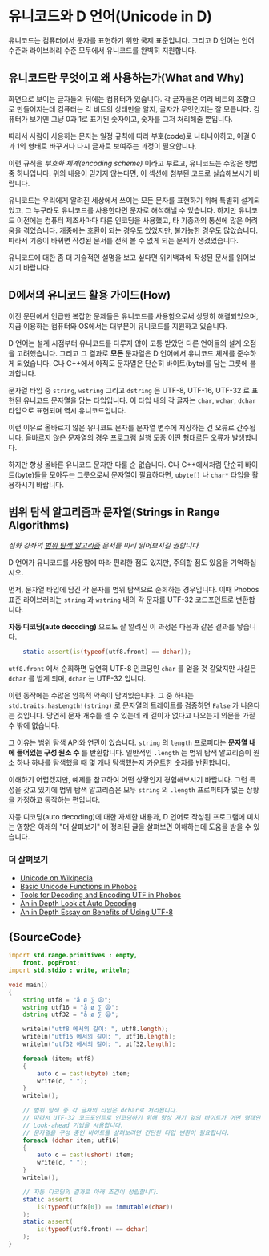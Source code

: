 # 유니코드와 D 언어(Unicode in D)

유니코드는 컴퓨터에서 문자를 표현하기 위한 국제 표준입니다. 그리고 D 언어는 언어 수준과 라이브러리 수준 모두에서 유니코드를 완벽히 지원합니다.

## 유니코드란 무엇이고 왜 사용하는가(What and Why)

화면으로 보이는 글자들의 뒤에는 컴퓨터가 있습니다. 각 글자들은 여러 비트의 조합으로 만들어지는데 컴퓨터는 각 비트의 상태만을 알지, 글자가 무엇인지는 잘 모릅니다. 컴퓨터가 보기엔 그냥 0과 1로 표기된 숫자이고, 숫자를 그저 처리해줄 뿐입니다.

따라서 사람이 사용하는 문자는 일정 규칙에 따라 부호(code)로 나타나야하고, 이걸 0과 1의 형태로 바꾸거나 다시 글자로 보여주는 과정이 필요합니다.

이런 규칙을 *부호화 체계(encoding scheme)* 이라고 부르고, 유니코드는 수많은 방법 중 하나입니다. 위의 내용이 믿기지 않는다면, 이 섹션에 첨부된 코드로 실습해보시기 바랍니다.

유니코드는 우리에게 알려진 세상에서 쓰이는 모든 문자를 표현하기 위해 특별히 설계되었고, 그 누구라도 유니코드를 사용한다면 문자로 해석해낼 수 있습니다. 하지만 유니코드 이전에는 컴퓨터 제조사마다 다른 인코딩을 사용했고, 타 기종과의 통신에 많은 어려움을 겪었습니다. 개중에는 호환이 되는 경우도 있었지만, 불가능한 경우도 많았습니다. 따라서 기종이 바뀌면 작성된 문서를 전혀 볼 수 없게 되는 문제가 생겼었습니다.

유니코드에 대한 좀 더 기술적인 설명을 보고 싶다면 위키백과에 작성된 문서를 읽어보시기 바랍니다.

## D에서의 유니코드 활용 가이드(How)

이전 문단에서 언급한 복잡한 문제들은 유니코드를 사용함으로써 상당히 해결되었으며, 지금 이용하는 컴퓨터와 OS에서는 대부분이 유니코드를 지원하고 있습니다.

D 언어는 설계 시점부터 유니코드를 다루지 않아 고통 받았던 다른 언어들의 설계 오점을 고려했습니다. 그리고 그 결과로 **모든** 문자열은 D 언어에서 유니코드 체계를 준수하게 되었습니다. C나 C++에서 아직도 문자열은 단순히 바이트(byte)를 담는 그릇에 불과합니다.

문자열 타입 중 `string`, `wstring` 그리고 `dstring` 은 UTF-8, UTF-16, UTF-32 로 표현된 유니코드 문자열을 담는 타입입니다. 이 타입 내의 각 글자는 `char`, `wchar`, `dchar` 타입으로 표현되며 역시 유니코드입니다.

이런 이유로 올바르지 않은 유니코드 문자를 문자열 변수에 저장하는 건 오류로 간주됩니다. 올바르지 않은 문자열의 경우 프로그램 실행 도중 어떤 형태로든 오류가 발생합니다.

하지만 항상 올바른 유니코드 문자만 다룰 순 없습니다. C나 C++에서처럼 단순히 바이트(byte)들을 모아두는 그릇으로써 문자열이 필요하다면, `ubyte[]` 나 `char*` 타입을 활용하시기 바랍니다.

## 범위 탐색 알고리즘과 문자열(Strings in Range Algorithms)

*심화 강좌의 [범위 탐색 알고리즘](gems/range-algorithms) 문서를 미리 읽어보시길 권합니다.*

D 언어가 유니코드를 사용함에 따라 편리한 점도 있지만, 주의할 점도 있음을 기억하십시오.


먼저, 문자열 타입에 담긴 각 문자를 범위 탐색으로 순회하는 경우입니다. 이때 Phobos 표준 라이브러리는 `string` 과 `wstring` 내의 각 문자를 UTF-32 코드포인트로 변환합니다.

**자동 디코딩(auto decoding)** 으로도 잘 알려진 이 과정은 다음과 같은 결과를 낳습니다.

```d
    static assert(is(typeof(utf8.front) == dchar));
```

`utf8.front` 에서 순회하면 당연히 UTF-8 인코딩인 `char` 를 얻을 것 같았지만 사실은 `dchar` 를 받게 되며, `dchar` 는 UTF-32 입니다.

이런 동작에는 수많은 암묵적 약속이 담겨있습니다. 그 중 하나는 `std.traits.hasLength!(string)` 로 문자열의 트레이트를 검증하면 `False` 가 나온다는 것입니다. 당연히 문자 개수를 셀 수 있는데 왜 길이가 없다고 나오는지 의문을 가질 수 밖에 없습니다.

그 이유는 범위 탐색 API와 연관이 있습니다. `string` 의 `length` 프로퍼티는 **문자열 내에 들어있는 구성 원소 수** 를 반환합니다. 일반적인 `.length` 는 범위 탐색 알고리즘이 원소 하나 하나를 탐색했을 때 몇 개나 탐색했는지 카운트한 숫자를 반환합니다.

이해하기 어렵겠지만, 예제를 참고하여 어떤 상황인지 경험해보시기 바랍니다. 그런 특성을 갖고 있기에 범위 탐색 알고리즘은 모두 `string` 의 `.length` 프로퍼티가 없는 상황을 가정하고 동작하는 편입니다.

자동 디코딩(auto decoding)에 대한 자세한 내용과, D 언어로 작성된 프로그램에 미치는 영향은 아래의 "더 살펴보기" 에 정리된 글을 살펴보면 이해하는데 도움을 받을 수 있습니다.

### 더 살펴보기

- [Unicode on Wikipedia](https://en.wikipedia.org/wiki/Unicode)
- [Basic Unicode Functions in Phobos](https://dlang.org/phobos/std_uni.html)
- [Tools for Decoding and Encoding UTF in Phobos](https://dlang.org/phobos/std_utf.html)
- [An in Depth Look at Auto Decoding](https://jackstouffer.com/blog/d_auto_decoding_and_you.html)
- [An in Depth Essay on Benefits of Using UTF-8](http://utf8everywhere.org/)

## {SourceCode}

```d
import std.range.primitives : empty,
    front, popFront;
import std.stdio : write, writeln;

void main()
{
    string utf8 = "å ø ∑ 😦";
    wstring utf16 = "å ø ∑ 😦";
    dstring utf32 = "å ø ∑ 😦";

    writeln("utf8 에서의 길이: ", utf8.length);
    writeln("utf16 에서의 길이: ", utf16.length);
    writeln("utf32 에서의 길이: ", utf32.length);

    foreach (item; utf8)
    {
        auto c = cast(ubyte) item;
        write(c, " ");
    }
    writeln();

    // 범위 탐색 중 각 글자의 타입은 dchar로 처리됩니다.
    // 따라서 UTF-32 코드포인트로 인코딩하기 위해 항상 자기 앞의 바이트가 어떤 형태인지 살펴보는
    // Look-ahead 기법을 사용합니다.
    // 문자열을 구성 중인 바이트를 살펴보려면 간단한 타입 변환이 필요합니다.
    foreach (dchar item; utf16)
    {
        auto c = cast(ushort) item;
        write(c, " ");
    }
    writeln();

    // 자동 디코딩의 결과로 아래 조건이 성립합니다.
    static assert(
        is(typeof(utf8[0]) == immutable(char))
    );
    static assert(
        is(typeof(utf8.front) == dchar)
    );
}
```
